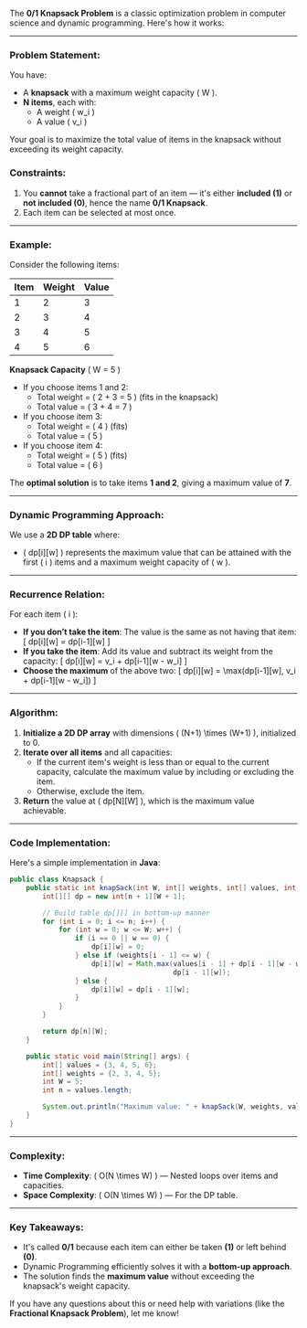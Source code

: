 The **0/1 Knapsack Problem** is a classic optimization problem in computer science and dynamic programming. Here's how it works:

---

### Problem Statement:

You have:

- A **knapsack** with a maximum weight capacity \( W \).
- **N items**, each with:
  - A weight \( w_i \)
  - A value \( v_i \)

Your goal is to maximize the total value of items in the knapsack without exceeding its weight capacity.

### Constraints:

1. You **cannot** take a fractional part of an item — it's either **included (1)** or **not included (0)**, hence the name **0/1 Knapsack**.
2. Each item can be selected at most once.

---

### Example:

Consider the following items:

| Item | Weight | Value |
| ---- | ------ | ----- |
| 1    | 2      | 3     |
| 2    | 3      | 4     |
| 3    | 4      | 5     |
| 4    | 5      | 6     |

**Knapsack Capacity** \( W = 5 \)

- If you choose items 1 and 2:
  - Total weight = \( 2 + 3 = 5 \) (fits in the knapsack)
  - Total value = \( 3 + 4 = 7 \)
- If you choose item 3:
  - Total weight = \( 4 \) (fits)
  - Total value = \( 5 \)
- If you choose item 4:
  - Total weight = \( 5 \) (fits)
  - Total value = \( 6 \)

The **optimal solution** is to take items **1 and 2**, giving a maximum value of **7**.

---

### Dynamic Programming Approach:

We use a **2D DP table** where:

- \( dp[i][w] \) represents the maximum value that can be attained with the first \( i \) items and a maximum weight capacity of \( w \).

---

### Recurrence Relation:

For each item \( i \):

- **If you don’t take the item**: The value is the same as not having that item:
  \[
  dp[i][w] = dp[i-1][w]
  \]
- **If you take the item**: Add its value and subtract its weight from the capacity:
  \[
  dp[i][w] = v_i + dp[i-1][w - w_i]
  \]
- **Choose the maximum** of the above two:
  \[
  dp[i][w] = \max(dp[i-1][w], v_i + dp[i-1][w - w_i])
  \]

---

### Algorithm:

1. **Initialize a 2D DP array** with dimensions \( (N+1) \times (W+1) \), initialized to 0.
2. **Iterate over all items** and all capacities:
   - If the current item's weight is less than or equal to the current capacity, calculate the maximum value by including or excluding the item.
   - Otherwise, exclude the item.
3. **Return** the value at \( dp[N][W] \), which is the maximum value achievable.

---

### Code Implementation:

Here's a simple implementation in **Java**:

```java
public class Knapsack {
    public static int knapSack(int W, int[] weights, int[] values, int n) {
        int[][] dp = new int[n + 1][W + 1];

        // Build table dp[][] in bottom-up manner
        for (int i = 0; i <= n; i++) {
            for (int w = 0; w <= W; w++) {
                if (i == 0 || w == 0) {
                    dp[i][w] = 0;
                } else if (weights[i - 1] <= w) {
                    dp[i][w] = Math.max(values[i - 1] + dp[i - 1][w - weights[i - 1]],
                                        dp[i - 1][w]);
                } else {
                    dp[i][w] = dp[i - 1][w];
                }
            }
        }

        return dp[n][W];
    }

    public static void main(String[] args) {
        int[] values = {3, 4, 5, 6};
        int[] weights = {2, 3, 4, 5};
        int W = 5;
        int n = values.length;

        System.out.println("Maximum value: " + knapSack(W, weights, values, n));
    }
}
```

---

### Complexity:

- **Time Complexity**: \( O(N \times W) \) — Nested loops over items and capacities.
- **Space Complexity**: \( O(N \times W) \) — For the DP table.

---

### Key Takeaways:

- It's called **0/1** because each item can either be taken **(1)** or left behind **(0)**.
- Dynamic Programming efficiently solves it with a **bottom-up approach**.
- The solution finds the **maximum value** without exceeding the knapsack's weight capacity.

If you have any questions about this or need help with variations (like the **Fractional Knapsack Problem**), let me know!
